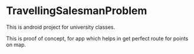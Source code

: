 # TravellingSalesmanProblem

This is android project for university classes.

This is proof of concept, for app which helps in get perfect route for points on map.
